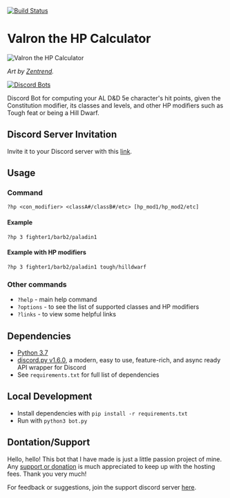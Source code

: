 [![Build Status](https://travis-ci.com/addicteduser/dnd-hp-calc-discordbot.svg?branch=master)](https://travis-ci.com/addicteduser/dnd-hp-calc-discordbot)

# Valron the HP Calculator

![Valron the HP Calculator](https://i.imgur.com/0bByXQ4.png?s=200)

_Art by [Zentrend](https://www.instagram.com/neil_is_zen/)._

[![Discord Bots](https://top.gg/api/widget/666625461811413008.svg)](https://top.gg/bot/666625461811413008)

Discord Bot for computing your AL D&amp;D 5e character's hit points, given the Constitution modifier, its classes and levels, and other HP modifiers such as Tough feat or being a Hill Dwarf.

## Discord Server Invitation

Invite it to your Discord server with this [link](https://discordapp.com/api/oauth2/authorize?client_id=666625461811413008&permissions=11264&scope=bot).

## Usage

### Command

`?hp <con_modifier> <classA#/classB#/etc> [hp_mod1/hp_mod2/etc]`

#### Example

`?hp 3 fighter1/barb2/paladin1`

#### Example with HP modifiers

`?hp 3 fighter1/barb2/paladin1 tough/hilldwarf`

### Other commands

- `?help` - main help command
- `?options` - to see the list of supported classes and HP modifiers
- `?links` - to view some helpful links

## Dependencies

- [Python 3.7](https://docs.python.org/3.7/)
- [discord.py v1.6.0](https://discordpy.readthedocs.io/en/v1.6.0/), a modern, easy to use, feature-rich, and async ready API wrapper for Discord
- See `requirements.txt` for full list of dependencies

## Local Development

- Install dependencies with `pip install -r requirements.txt`
- Run with `python3 bot.py`

## Dontation/Support

Hello, hello! This bot that I have made is just a little passion project of mine. Any [support or donation](https://paypal.me/addicteduser) is much appreciated to keep up with the hosting fees. Thank you very much!

For feedback or suggestions, join the support discord server [here](https://discord.gg/waCBQuD).

<!--
CHEAT SHEET
- See if app is running: ps ax | grep bot.py
- End the app with: pkill -f bot.py
- Run app while saving logs: python3 -u bot.py > output.log &
-->
